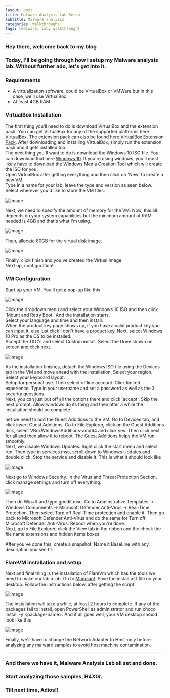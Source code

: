 ```yaml
---
layout: post
title: Malware Analysis Lab Setup
subtitle: Malware analysis
categories: Walkthroughs
tags: [malware, lab, walkthrough]
---
```


### Hey there, welcome back to my blog
### Today, I'll be going through how I setup my Malware analysis lab. Without further ado, let's get into it.

### Requirements
- A virtualization software, could be VirtualBox or VMWare but in this case, we'll use VirtualBox
- At least 4GB RAM

### VirtualBox Installation
The first thing you'll need to do is download VirtualBox and the extension pack. You can get VirtualBox for any of the supported platforms here [VirtualBox](https://www.virtualbox.org/wiki/Downloads). The extension pack can also be found here [VirtualBox Extension Pack](https://download.virtualbox.org/virtualbox/7.0.8/Oracle_VM_VirtualBox_Extension_Pack-7.0.8.vbox-extpack). After downloading and installing VirtualBox, simply run the extension pack and it gets installed too.\
The next thing you'll want to do is download the Windows 10 ISO file. You can download that here [Windows 10](https://www.microsoft.com/en-us/software-download/windows10). If you're using windows, you'll most likely have to download the Windows Media Creation Tool which will create the ISO for you.\
Open VirtualBox after getting everything and then click on 'New' to create a new VM.\
Type in a name for your lab, leave the type and version as seen below. Select wherever you'd like to store the VM files.

![image](https://github.com/th3Cyb3rW0lf07/th3Cyb3rW0lf07.github.io/assets/66115581/3bab6de8-94ac-44cf-9160-5964ec9d98cc)

Next, we need to specify the amount of memory for the VM. Now, this all depends on your system capabilities but the minimum amount of RAM needed is 4GB and that's what I'm using.

![image](https://github.com/th3Cyb3rW0lf07/th3Cyb3rW0lf07.github.io/assets/66115581/6ce530da-a48f-40a4-9015-c0e92c804d81)

Then, allocate 80GB for the virtual disk image.

![image](https://github.com/th3Cyb3rW0lf07/th3Cyb3rW0lf07.github.io/assets/66115581/09f48f3e-27da-428b-a644-1573df7d09cc)

Finally, click finish and you've created the Virtual Image.\
Next up, configuration!!

### VM Configuration
Start up your VM. You'll get a pop-up like this

![image](https://github.com/th3Cyb3rW0lf07/th3Cyb3rW0lf07.github.io/assets/66115581/332c4082-87e5-4b55-af6d-25c21d221c65)

Click the dropdown menu and select your Windows 10 ISO and then click 'Mount and Retry Boot'. And the installation starts.\
Select your language and time and then install.\
When the product key page shows up, if you have a valid product key you can input it, else just click I don't have a product key. Next, select Windows 10 Pro as the OS to be installed.\
Accept the T&C's and select Custom install. Select the Drive shown on screen and click next.

![image](https://github.com/th3Cyb3rW0lf07/th3Cyb3rW0lf07.github.io/assets/66115581/0a590382-ed6d-4a3c-907d-e26dcf6bc5c3)

As the installation finishes, detach the Windows ISO file using the Devices tab in the VM and move ahead with the installation. Select your region. Select your keyboard layout.\
Setup for personal use. Then select offline account. Click limited experience. Type in your username and set a password as well as the 3 security questions.\
Next, you can just put off all the options there and click 'accept'. Skip the next prompt. Allow windows do its thing and then after a while the installation should be complete.

net we need to add the Guest Additions to the VM. Go to Devices tab, and click insert Guest Additions. Go to File Explorer, click on the Guest Additions disk, select VBoxWIndowsAdditions-amd64 and click yes. Then click next for all and then allow it to reboot. The Guest Additions helps the VM run smoothly.\
Next, we disable Windows Updates. Right click the start menu and select run. Then type in services.msc, scroll down to Windows Updates and double click. Stop the service and disable it. This is what it should look like

![image](https://github.com/th3Cyb3rW0lf07/th3Cyb3rW0lf07.github.io/assets/66115581/887369f3-27b4-495c-8011-4124e4fa313d)

Next go to Windows Security. In the Virus and Threat Protection Section, click manage settings and turn off everything.

![image](https://github.com/th3Cyb3rW0lf07/th3Cyb3rW0lf07.github.io/assets/66115581/f6cd6de7-0569-4cf5-902c-ba22664c77fb)

Then do Win+R and type gpedit.msc. Go to Adminstrative Templates -> Windows Components -> Microsoft Defender Anti-Virus -> Real-Time Protection. Then select Turn off Real-Time protection and enable it. Then go back to Microsoft Defender Anti-Virus and do the same for Turn off Microsoft Defender Anti-Virus. Reboot when you're done.\
Next, go to File Explorer, click the View tab in the ribbon and the check the file name extensions and hidden items boxes.

After you've done this, create a snapshot. Name it BaseLine with any description you see fit.

### FlareVM installation and setup
Next and final thing is the installation of FlareVm which has the tools we need to make our lab a lab. Go to [Mandiant](https://github.com/mandiant/flare-vm). Save the install.ps1 file on your desktop. Follow the instructions below, after getting the script.

![image](https://github.com/th3Cyb3rW0lf07/th3Cyb3rW0lf07.github.io/assets/66115581/d94738a0-b69b-4cb1-bb1d-e4cf409d7276)

The installation will take a while, at least 2 hours to complete.
If any of the packages fail to install, open PowerShell as administrator and run choco install -y \<package-name>.
And if all goes well, your VM desktop should look like this

![image](https://github.com/th3Cyb3rW0lf07/th3Cyb3rW0lf07.github.io/assets/66115581/e8f24512-d949-468d-a7a2-90b5a23e8238)
 
Finally, we'll have to change the Network Adapter to Host-only before analyzing any malware samples to avoid host machine contamination.
 
***
### And there we have it, Malware Analysis Lab all set and done.
### Start analyzing those samples, H4X0r.
### Till next time, Adios!!
